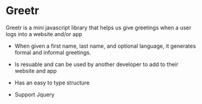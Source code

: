 # Greetr

Greetr is a mini javascript library that helps us give greetings when a user logs into a website and/or app

* When given a first name, last name, and optional language, it generates formal and informal greetings.

* Is resuable and can be used by another developer to add to their website and app

* Has an easy to type structure 

* Support Jquery
